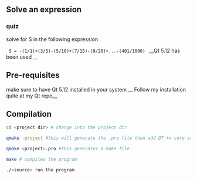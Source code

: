 ## Solve an expression
### quiz

solve for S in  the following expression

` 
S = -(1/1)+(3/5)-(5/10)+(7/15)-(9/20)+...-(401/1000) 
`
__Qt 5.12  has been used __
##  Pre-requisites
make sure to have Qt 5.12 installed in your system
__ Follow my installation quite at my Qt repo__

##  Compilation

```bash
cd <project dir> # change into the project dir
```
```bash
qmake -project #this will generate the .pro file then add QT += core script
```
```bash
qmake <project>.pro #this generates a make file 
```
```bash
make # compiles the program 
```
```bash
./<source> run the program
```

